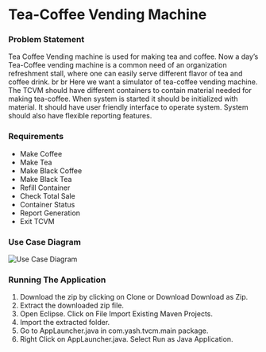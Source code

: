 
# Tea-Coffee Vending Machine

### Problem Statement
  Tea Coffee Vending machine is used for making tea and coffee. Now a day’s Tea-Coffee
vending machine is a common need of an organization refreshment stall, where one can
easily serve different flavor of tea and coffee drink.
br 
br 
Here we want a simulator of tea-coffee vending machine. The TCVM should have different
containers to contain material needed for making tea-coffee. When system is started it should
be initialized with material. It should have user friendly interface to operate system. System
should also have flexible reporting features.

### Requirements
 * Make Coffee
 * Make Tea
 * Make Black Coffee
 * Make Black Tea
 * Refill Container
 * Check Total Sale
 * Container Status
 * Report Generation
 * Exit TCVM

### Use Case Diagram
![ Use Case Diagram](images/tcvmUseCase.png)


### Running The Application
1. Download the zip by clicking on Clone or Download  Download as Zip.
2. Extract the downloaded zip file.
3. Open Eclipse. Click on File  Import  Existing Maven Projects.
4. Import the extracted folder.
5. Go to AppLauncher.java in com.yash.tvcm.main package.
6. Right Click on AppLauncher.java. Select Run as  Java Application.




